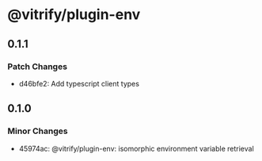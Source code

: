 # @vitrify/plugin-env

## 0.1.1

### Patch Changes

- d46bfe2: Add typescript client types

## 0.1.0

### Minor Changes

- 45974ac: @vitrify/plugin-env: isomorphic environment variable retrieval
